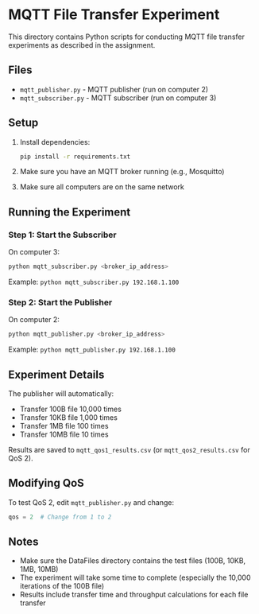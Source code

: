 # MQTT File Transfer Experiment

This directory contains Python scripts for conducting MQTT file transfer experiments as described in the assignment.

## Files

- `mqtt_publisher.py` - MQTT publisher (run on computer 2) 
- `mqtt_subscriber.py` - MQTT subscriber (run on computer 3)

## Setup

1. Install dependencies:
   ```bash
   pip install -r requirements.txt
   ```

2. Make sure you have an MQTT broker running (e.g., Mosquitto)
3. Make sure all computers are on the same network

## Running the Experiment

### Step 1: Start the Subscriber  
On computer 3:
```bash
python mqtt_subscriber.py <broker_ip_address>
```
Example: `python mqtt_subscriber.py 192.168.1.100`

### Step 2: Start the Publisher
On computer 2:
```bash
python mqtt_publisher.py <broker_ip_address>
```
Example: `python mqtt_publisher.py 192.168.1.100`

## Experiment Details

The publisher will automatically:
- Transfer 100B file 10,000 times
- Transfer 10KB file 1,000 times  
- Transfer 1MB file 100 times
- Transfer 10MB file 10 times

Results are saved to `mqtt_qos1_results.csv` (or `mqtt_qos2_results.csv` for QoS 2).

## Modifying QoS

To test QoS 2, edit `mqtt_publisher.py` and change:
```python
qos = 2  # Change from 1 to 2
```

## Notes

- Make sure the DataFiles directory contains the test files (100B, 10KB, 1MB, 10MB)
- The experiment will take some time to complete (especially the 10,000 iterations of the 100B file)
- Results include transfer time and throughput calculations for each file transfer
